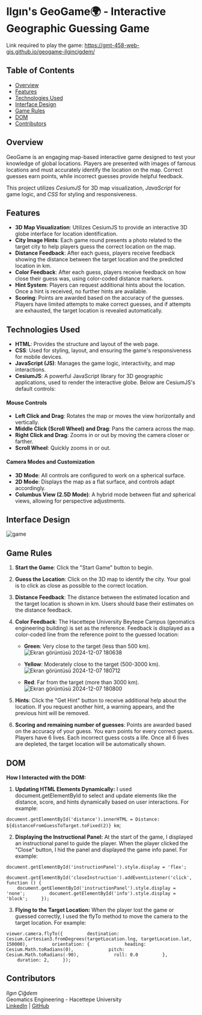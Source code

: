 # Ilgın's GeoGame🌍 - Interactive Geographic Guessing Game
Link required to play the game: https://gmt-458-web-gis.github.io/geogame-ilgincigdem/
## Table of Contents

- [Overview](#overview)
- [Features](#features)
- [Technologies Used](#technologies-used)
- [Interface Design](#interface-design)
- [Game Rules](#game-rules)
- [DOM](#dom)
- [Contributors](#contributors)


## Overview

GeoGame is an engaging map-based interactive game designed to test your knowledge of global locations. Players are presented with images of famous locations and must accurately identify the location on the map. Correct guesses earn points, while incorrect guesses provide helpful feedback.

This project utilizes *CesiumJS* for 3D map visualization, *JavaScript* for game logic, and *CSS* for styling and responsiveness.

## Features

- **3D Map Visualization**: Utilizes CesiumJS to provide an interactive 3D globe interface for location identification.
- **City Image Hints**: Each game round presents a photo related to the target city to help players guess the correct location on the map.
- **Distance Feedback**: After each guess, players receive feedback showing the distance between the target location and the predicted location in km.
- **Color Feedback**: After each guess, players receive feedback on how close their guess was, using color-coded distance markers.
- **Hint System**: Players can request additional hints about the location. Once a hint is received, no further hints are available.
- **Scoring**: Points are awarded based on the accuracy of the guesses. Players have limited attempts to make correct guesses, and if attempts are exhausted, the target location is revealed automatically.

## Technologies Used

- **HTML**: Provides the structure and layout of the web page.
- **CSS**: Used for styling, layout, and ensuring the game's responsiveness for mobile devices.
- **JavaScript (JS)**: Manages the game logic, interactivity, and map interactions.
- **CesiumJS**: A powerful JavaScript library for 3D geographic applications, used to render the interactive globe. Below are CesiumJS's default controls:

#### Mouse Controls

- **Left Click and Drag**: Rotates the map or moves the view horizontally and vertically.
- **Middle Click (Scroll Wheel) and Drag**: Pans the camera across the map.
- **Right Click and Drag**: Zooms in or out by moving the camera closer or farther.
- **Scroll Wheel**: Quickly zooms in or out.

#### Camera Modes and Customization

- **3D Mode**: All controls are configured to work on a spherical surface.
- **2D Mode**: Displays the map as a flat surface, and controls adapt accordingly.
- **Columbus View (2.5D Mode)**: A hybrid mode between flat and spherical views, allowing for perspective adjustments.

## Interface Design
![game](https://github.com/user-attachments/assets/7c2e1fc6-659f-48e5-85d4-e8235b427a64)

## Game Rules

1. **Start the Game**: Click the "Start Game" button to begin.
2. **Guess the Location**: Click on the 3D map to identify the city. Your goal is to click as close as possible to the correct location.
3. **Distance Feedback**: The distance between the estimated location and the target location is shown in km. Users should base their estimates on the distance feedback.
4. **Color Feedback**: The Hacettepe University Beytepe Campus (geomatics engineering building) is set as the reference. Feedback is displayed as a color-coded line from the reference point to the guessed location:
   - **Green**: Very close to the target (less than 500 km). ![Ekran görüntüsü 2024-12-07 180638](https://github.com/user-attachments/assets/ea4cef6f-7ba3-4794-9aff-ae032c7ed186)


   - **Yellow**: Moderately close to the target (500-3000 km). ![Ekran görüntüsü 2024-12-07 180712](https://github.com/user-attachments/assets/063be832-874f-468f-89db-28b8e0fcd675)


   - **Red**: Far from the target (more than 3000 km). ![Ekran görüntüsü 2024-12-07 180800](https://github.com/user-attachments/assets/8b481ca1-18fa-4eb1-a3bd-862ee6c011a4)



   

5. **Hints**: Click the "Get Hint" button to receive additional help about the location. If you request another hint, a warning appears, and the previous hint will be removed.
6. **Scoring and remaining number of guesses**: Points are awarded based on the accuracy of your guess. You earn points for every correct guess. Players have 6 lives. Each incorrect guess costs a life. 
Once all 6 lives are depleted, the target location will be automatically shown.

## DOM

**How I Interacted with the DOM:**

1. **Updating HTML Elements Dynamically:**
I used document.getElementById to select and update elements like the distance, score, and hints dynamically based on user interactions. For example:

`document.getElementById('distance').innerHTML = Distance: ${distanceFromGuessToTarget.toFixed(2)} km`;  

2. **Displaying the Instructional Panel:**
At the start of the game, I displayed an instructional panel to guide the player. When the player clicked the "Close" button, I hid the panel and displayed the game info panel. For example:

`document.getElementById('instructionPanel').style.display = 'flex';`

`document.getElementById('closeInstruction').addEventListener('click', function () {         document.getElementById('instructionPanel').style.display = 'none';         document.getElementById('info').style.display = 'block';     });`  

 3. **Flying to the Target Location:**
When the player lost the game or guessed correctly, I used the flyTo method to move the camera to the target location. For example:

`viewer.camera.flyTo({         destination: Cesium.Cartesian3.fromDegrees(targetLocation.lng, targetLocation.lat, 150000),         orientation: {             heading: Cesium.Math.toRadians(0),             pitch: Cesium.Math.toRadians(-90),             roll: 0.0         },         duration: 2,     });`

## Contributors

*Ilgın Çiğdem*  
Geomatics Engineering - Hacettepe University  
[LinkedIn](https://www.linkedin.com/in/ilgincigdem) | [GitHub](https://github.com/ilgincigdem)


